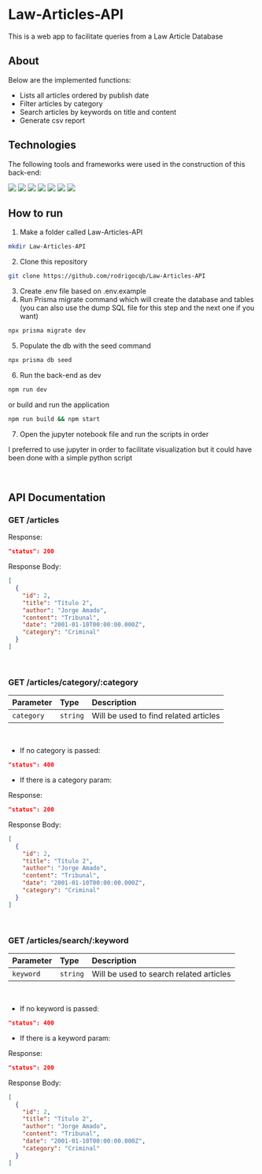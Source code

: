 # Law-Articles-API
This is a web app to facilitate queries from a Law Article Database

## About
Below are the implemented functions:
<p>

  - Lists all articles ordered by publish date
  - Filter articles by category
  - Search articles by keywords on title and content
  - Generate csv report
  
</p>

## Technologies
The following tools and frameworks were used in the construction of this back-end:
<p>
  <img src="https://img.shields.io/badge/node.js-6DA55F?style=for-the-badge&logo=node.js&logoColor=white" />
  <img src="https://img.shields.io/badge/typescript-%23007ACC.svg?style=for-the-badge&logo=typescript&logoColor=white" />
  <img src="https://img.shields.io/badge/express.js-%23404d59.svg?style=for-the-badge&logo=express&logoColor=%2361DAFB" />
  <img src="https://img.shields.io/badge/mysql-%2300f.svg?style=for-the-badge&logo=mysql&logoColor=white" />
  <img src="https://img.shields.io/badge/-jest-%23C21325?style=for-the-badge&logo=jest&logoColor=white" />
  <img src="https://img.shields.io/badge/python-3670A0?style=for-the-badge&logo=python&logoColor=ffdd54" />
  <img src="https://img.shields.io/badge/jupyter-%23FA0F00.svg?style=for-the-badge&logo=jupyter&logoColor=white" />
</p>

## How to run
1. Make a folder called Law-Articles-API
```bash
mkdir Law-Articles-API
```
2. Clone this repository
```bash
git clone https://github.com/rodrigocqb/Law-Articles-API
```
3. Create .env file based on .env.example
4. Run Prisma migrate command which will create the database and tables (you can also use the dump SQL file for this step and the next one if you want)
```bash
npx prisma migrate dev
```
5. Populate the db with the seed command
```bash
npx prisma db seed
```
6. Run the back-end as dev
```bash
npm run dev
```
or build and run the application
```bash
npm run build && npm start
```
7. Open the jupyter notebook file and run the scripts in order

I preferred to use jupyter in order to facilitate visualization but it could have been done with a simple python script

<br>

## API Documentation

### GET **/articles**
Response:
```json
"status": 200
```
Response Body:
```json
[
  {
    "id": 2,
    "title": "Título 2",
    "author": "Jorge Amado",
    "content": "Tribunal",
    "date": "2001-01-10T00:00:00.000Z",
    "category": "Criminal"
  }
]
```
<br>

### GET **/articles/category/:category**
| Parameter  | Type     | Description                        |
| :---------- | :--------- | :---------------------------------- |
| `category` | `string` | Will be used to find related articles|

<br>

- If no category is passed:
```json
"status": 400
```
- If there is a category param:

Response:
```json
"status": 200
```
Response Body:
```json
[
  {
    "id": 2,
    "title": "Título 2",
    "author": "Jorge Amado",
    "content": "Tribunal",
    "date": "2001-01-10T00:00:00.000Z",
    "category": "Criminal"
  }
]
```
<br>

### GET **/articles/search/:keyword**
| Parameter  | Type     | Description                        |
| :---------- | :--------- | :---------------------------------- |
| `keyword` | `string` | Will be used to search related articles|

<br>

- If no keyword is passed:
```json
"status": 400
```
- If there is a keyword param:

Response:
```json
"status": 200
```
Response Body:
```json
[
  {
    "id": 2,
    "title": "Título 2",
    "author": "Jorge Amado",
    "content": "Tribunal",
    "date": "2001-01-10T00:00:00.000Z",
    "category": "Criminal"
  }
]
```
